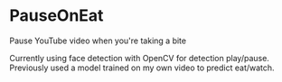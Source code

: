 # PauseOnEat
Pause YouTube video when you're taking a bite

Currently using face detection with OpenCV for detection play/pause. Previously used a model trained on my own video to predict eat/watch.
